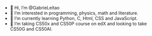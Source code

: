 - 👋 Hi, I’m @GabrieLeitao
- 👀 I’m interested in programming, physics, math and literature.
- 🌱 I’m currently learning Python, C, Html, CSS and JavaScript.
- 💞️ I’m taking CS50x and CS50P course on edX and looking to take CS50G and CS50AI.

<!---
GabrieLeitao/GabrieLeitao is a ✨ special ✨ repository because its `README.md` (this file) appears on your GitHub profile.
You can click the Preview link to take a look at your changes.
--->
